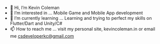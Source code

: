 - 👋 Hi, I’m Kevin Coleman
- 👀 I’m interested in ... Mobile Game and Mobile App development
- 🌱 I’m currently learning ... Learning and trying to perfect my skills on Flutter/Dart and Unity/C#
- 📫 How to reach me ... visit my personal site, kevincoleman.in  or email me csdeveloperkc@gmail.com

<!---
csdeveloperkc/csdeveloperkc is a ✨ special ✨ repository because its `README.md` (this file) appears on your GitHub profile.
You can click the Preview link to take a look at your changes.
--->
